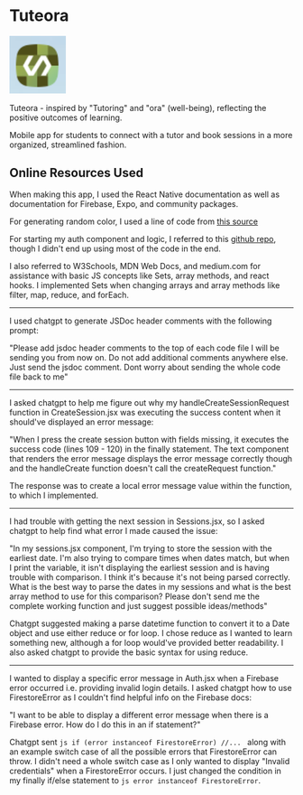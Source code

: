 # Tuteora
<img src="./Capture.PNG" width="100">

Tuteora - inspired by "Tutoring" and "ora" (well-being), reflecting the positive outcomes of learning.

Mobile app for students to connect with a tutor and book sessions in a more organized, streamlined fashion. 

## Online Resources Used
When making this app, I used the React Native documentation as well as documentation for Firebase, Expo, and community packages.

For generating random color, I used a line of code from [this source](https://css-tricks.com/snippets/javascript/random-hex-color/)

For starting my auth component and logic, I referred to this [github repo](https://github.com/nisha8c/ReactNative-FirebaseAuthentication), though I didn't end up using most of the code in the end.

I also referred to W3Schools, MDN Web Docs, and medium.com for assistance with basic JS concepts like Sets, array methods, and react hooks. I implemented Sets when changing arrays and array methods like filter, map, reduce, and forEach.

---

I used chatgpt to generate JSDoc header comments with the following prompt: 

"Please add jsdoc header comments to the top of each code file I will be sending you from now on. Do not add additional comments anywhere else. Just send the jsdoc comment. Dont worry about sending the whole code file back to me"

---

I asked chatgpt to help me figure out why my handleCreateSessionRequest function in CreateSession.jsx was executing the success content when it should've displayed an error message:

"When I press the create session button with fields missing, it executes the success code (lines 109 - 120) in the finally statement. The text component that renders the error message displays the error message correctly though and the handleCreate function doesn't call the createRequest function." 

The response was to create a local error message value within the function, to which I implemented.

---

I had trouble with getting the next session in Sessions.jsx, so I asked chatgpt to help find what error I made caused the issue:

"In my sessions.jsx component, I'm trying to store the session with the earliest date. I'm also trying to compare times when dates match, but when I print the variable, it isn't displaying the earliest session and is having trouble with comparison. I think it's because it's not being parsed correctly. What is the best way to parse the dates in my sessions and what is the best array method to use for this comparison? Please don't send me the complete working function and just suggest possible ideas/methods"

Chatgpt suggested making a parse datetime function to convert it to a Date object and use either reduce or for loop. I chose reduce as I wanted to learn something new, although a for loop would've provided better readability. I also asked chatgpt to provide the basic syntax for using reduce.

---

I wanted to display a specific error message in Auth.jsx when a Firebase error occurred i.e. providing invalid login details. I asked chatgpt how to use FirestoreError as I couldn't find helpful info on the Firebase docs: 

"I want to be able to display a different error message when there is a Firebase error. How do I do this in an if statement?"

Chatgpt sent ```js if (error instanceof FirestoreError) //... ``` along with an example switch case of all the possible errors that FirestoreError can throw. I didn't need a whole switch case as I only wanted to display "Invalid credentials" when a FirestoreError occurs. I just changed the condition in my finally if/else statement to ```js error instanceof FirestoreError```.